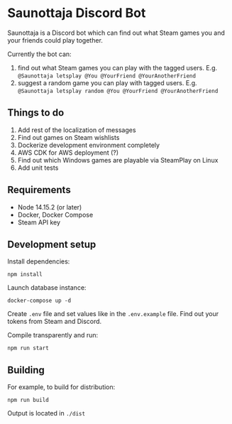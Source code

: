 # Saunottaja Discord Bot

Saunottaja is a Discord bot which can find out what Steam games you and your friends could play together.

Currently the bot can:

1. find out what Steam games you can play with the tagged users. E.g. `@Saunottaja letsplay @You @YourFriend @YourAnotherFriend`
2. suggest a random game you can play with tagged users. E.g. `@Saunottaja letsplay random @You @YourFriend @YourAnotherFriend`

## Things to do

1. Add rest of the localization of messages
2. Find out games on Steam wishlists
3. Dockerize development environment completely
4. AWS CDK for AWS deployment (?)
5. Find out which Windows games are playable via SteamPlay on Linux
6. Add unit tests

## Requirements

* Node 14.15.2 (or later)
* Docker, Docker Compose
* Steam API key

## Development setup

Install dependencies:

    npm install

Launch database instance:

    docker-compose up -d

Create `.env` file and set values like in the `.env.example` file. Find out your tokens from Steam and Discord.

Compile transparently and run:

    npm run start

## Building

For example, to build for distribution:

    npm run build

Output is located in `./dist`
